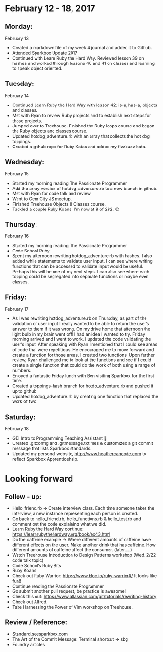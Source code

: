 February 12 - 18, 2017
======================

Monday:
-------
February 13
* Created a markdown file of my week 4 journal and added it to Github. 
* Attended Sparkbox Update 2017
* Continued with Learn Ruby the Hard Way. Reviewed lesson 39 on hashes and worked through lessons 40 and 41 on classes and learning to speak object oriented.

Tuesday:
--------
February 14
* Continued Learn Ruby the Hard Way with lesson 42: is-a, has-a, objects and classes.
* Met with Ryan to review Ruby projects and to establish next steps for those projects.
* Jumped over to Treehouse. Finished the Ruby loops course and began the Ruby objects and classes course.
* Updated hotdog_adventure.rb with an array that collects the hot dog toppings.
* Created a github repo for Ruby Katas and added my fizzbuzz kata.

Wednesday:
----------
February 15
* Started my morning reading The Passionate Programmer.
* Add the array version of hotdog_adventure.rb to a new branch in github.
* Met with Ryan for code talk and review.
* Went to Gem City JS meetup.
* Finished Treehouse Objects & Classes course.
* Tackled a couple Ruby Koans. I’m now at 8 of 282. 😝

Thursday:
---------
February 16
* Started my morning reading The Passionate Programmer.
* Code School Ruby
* Spent my afternoon rewriting hotdog_adventure.rb with hashes. I also added while statements to validate user input. I can see where writing functions that can be accessed to validate input would be useful. Perhaps this will be one of my next steps. I can also see where each topping could be segregated into separate functions or maybe even classes.  

Friday:
-------
February 17
* As I was rewriting hotdog_adventure.rb on Thursday, as part of the validation of user input I really wanted to be able to return the user’s answer to them if it was wrong. On my drive home that afternoon the light bulb in my brain went off! I had an idea I wanted to try. Friday morning arrived and I went to work. I updated the code validating the user’s input. After speaking with Ryan I mentioned that I could see areas of code that were repetitious. He encouraged me to move forward and create a function for those areas. I created two functions. Upon further review, Ryan challenged me to look at the functions and see if I could create a single function that could do the work of both using a range of numbers.
* Enjoyed a fantastic Friday lunch with Ben visiting Sparkbox for the first time. 
* Created a toppings-hash branch for hotdo_adventure.rb and pushed it up to github
* Updated hotdog_adventure.rb by creating one function that replaced the work of two

Saturday:
---------
February 18
* GDI Intro to Programming Teaching Assistant 💖
* Created .gitconfig and .gitmessage.txt files & customized a git commit message that lists Sparkbox standards.
* Updated my personal website, http://www.heathercancode.com to reflect Sparkbox Apprenticehsip.

Looking forward
===============

Follow - up:
------------
* Hello_friend.rb → Create interview class. Each time someone takes the interview, a new instance representing each person is created.
* Go back to hello_friend.rb, hello_functions.rb & hello_test.rb and comment out the code explaining what we did. 
* Learn Ruby the Hard Way continue: https://learnrubythehardway.org/book/ex43.html
* Do the caffeine example → Where different amounts of caffeine have different effects on the user. Make another drink that has caffeine. How different amounts of caffeine affect the consumer. (later…..)
* Watch Treehouse Introduction to Design Patterns workshop (Wed. 2/22 code talk topic)
* Code School’s Ruby Bits
* Ruby Koans
* Check out Ruby Warrior: https://www.bloc.io/ruby-warrior#/ It looks like fun!!
* Continue reading the Passionate Programmer
* Go submit another pull request, be practice is awesome! 
* Check this out: https://www.atlassian.com/git/tutorials/rewriting-history
* Check out Alfred.
* Take Harnessing the Power of Vim workshop on Treehouse.

Review / Reference:
-------------------
* Standard.seesparkbox.com 
* The Art of the Commit Message: Terminal shortcut → sbg
* Foundry articles
